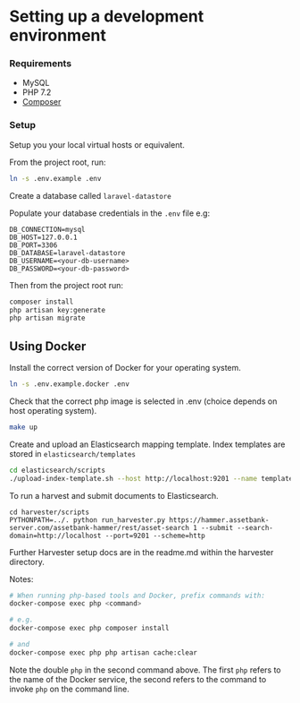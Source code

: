 # Setting up a development environment

### Requirements

- MySQL
- PHP 7.2
- [Composer](https://getcomposer.org/)

### Setup

Setup you your local virtual hosts or equivalent.

From the project root, run:

```sh
ln -s .env.example .env
```

Create a database called `laravel-datastore`

Populate your database credentials in the `.env` file e.g:

```
DB_CONNECTION=mysql
DB_HOST=127.0.0.1
DB_PORT=3306
DB_DATABASE=laravel-datastore
DB_USERNAME=<your-db-username>
DB_PASSWORD=<your-db-password>
```

Then from the project root run:

```sh
composer install
php artisan key:generate
php artisan migrate
```

## Using Docker

Install the correct version of Docker for your operating system. 

```sh
ln -s .env.example.docker .env
```

Check that the correct php image is selected in .env (choice depends on host operating system).

```sh
make up
```

Create and upload an Elasticsearch mapping template. Index templates are stored in `elasticsearch/templates`

```sh
cd elasticsearch/scripts
./upload-index-template.sh --host http://localhost:9201 --name template_video --file ../templates/video_.json
```

To run a harvest and submit documents to Elasticsearch.

```
cd harvester/scripts
PYTHONPATH=../. python run_harvester.py https://hammer.assetbank-server.com/assetbank-hammer/rest/asset-search 1 --submit --search-domain=http://localhost --port=9201 --scheme=http
```

Further Harvester setup docs are in the readme.md within the harvester directory.

Notes:

```sh
# When running php-based tools and Docker, prefix commands with:
docker-compose exec php <command>

# e.g.
docker-compose exec php composer install

# and
docker-compose exec php php artisan cache:clear
```

Note the double `php` in the second command above. The first `php` refers to the name of the Docker service, the second refers to the command to invoke `php` on the command line.
